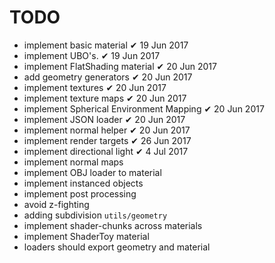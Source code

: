 TODO
======

* implement basic material                      ✔   19 Jun 2017
* implement UBO's.                              ✔   19 Jun 2017
* implement FlatShading material                ✔   20 Jun 2017
* add geometry generators                       ✔   20 Jun 2017
* implement textures                            ✔   20 Jun 2017
* implement texture maps                        ✔   20 Jun 2017
* implement Spherical Environment Mapping       ✔   20 Jun 2017
* implement JSON loader                         ✔   20 Jun 2017
* implement normal helper                       ✔   20 Jun 2017
* implement render targets                      ✔   26 Jun 2017
* implement directional light                   ✔   4 Jul 2017
* implement normal maps
* implement OBJ loader to material
* implement instanced objects
* implement post processing
* avoid z-fighting
* adding subdivision `utils/geometry`
* implement shader-chunks across materials
* implement ShaderToy material
* loaders should export geometry and material
